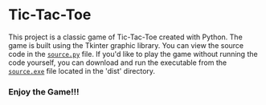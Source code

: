 # Tic-Tac-Toe

This project is a classic game of Tic-Tac-Toe created with Python. The game is built using the Tkinter graphic library. You can view the source code in the [`source.py`](./source.py) file. If you'd like to play the game without running the code yourself, you can download and run the executable from the [`source.exe`](./dist/source.exe) file located in the 'dist' directory.

### Enjoy the Game!!!